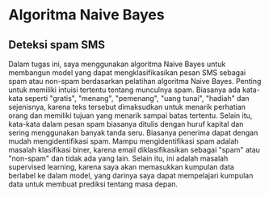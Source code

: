 # Algoritma Naive Bayes
## Deteksi spam SMS

Dalam tugas ini, saya menggunakan algoritma Naive Bayes untuk membangun model yang dapat mengklasifikasikan pesan SMS sebagai spam atau non-spam berdasarkan pelatihan algoritma Naive Bayes.
Penting untuk memiliki intuisi tertentu tentang munculnya spam. Biasanya ada kata-kata seperti "gratis", "menang", "pemenang", "uang tunai", "hadiah" dan sejenisnya, karena teks tersebut dimaksudkan untuk menarik perhatian orang dan memiliki tujuan yang menarik sampai batas tertentu. 
Selain itu, kata-kata dalam pesan spam biasanya ditulis dengan huruf kapital dan sering menggunakan banyak tanda seru. Biasanya penerima dapat dengan mudah mengidentifikasi spam.
Mampu mengidentifikasi spam adalah masalah klasifikasi biner, karena email diklasifikasikan sebagai "spam" atau "non-spam" dan tidak ada yang lain. 
Selain itu, ini adalah masalah supervised learning, karena saya akan memasukkan kumpulan data berlabel ke dalam model, yang darinya saya dapat mempelajari kumpulan data untuk membuat prediksi tentang masa depan.
